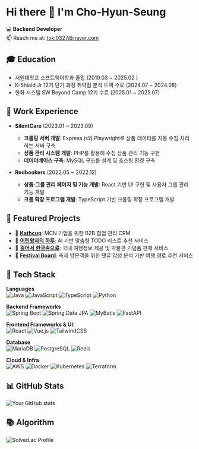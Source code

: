 # Hi there 👋 I'm Cho-Hyun-Seung

💻 **Backend Developer**  
📫 Reach me at: [toki0327@naver.com](mailto:toki0327@naver.com)  


## 🎓 Education
- 서원대학교 소프트웨어학과 졸업 (2019.03 ~ 2025.02 )  
- K-Shield Jr 12기 단기 과정 취약점 분석 트랙 수료 (2024.07 ~ 2024.08)   
- 한화 시스템 SW  Beyond Camp 12기 수료 (2025.01 ~ 2025.07)  


## 💼 Work Experience
- **SilentCare** (2023.01 ~ 2023.09)
  - **크롤링 서버 개발**: Express.js와 Playwright로 상품 데이터를 자동 수집·처리하는 서버 구축
  - **상품 관리 시스템 개발**: PHP를 활용해 수집 상품 관리 기능 구현
  - **데이터베이스 구축**: MySQL 구조를 설계 및 호스팅 환경 구축

- **Redbookers** (2022.05 ~ 2022.12)  
  - **상품·그룹 관리 페이지 및 기능 개발**: React 기반 UI 구현 및 사용자 그룹 관리 기능 개발
  - **크롬 확장 프로그램 개발**: TypeScript 기반 크롤링 확장 프로그램 개발


## 📌 Featured Projects

- 🔗 [**Kathcup**](https://github.com/Cho-Hyun-Seung/be15-fin-tomato-katchup-BE): MCN 기업을 위한 B2B 협업 관리 CRM
- 🔗 [**어린왕자의 하루**](https://github.com/Cho-Hyun-Seung/be15-4th-b612-DayOfTheLittlePrince): AI 기반 맞춤형 TODO 리스트 추천 서비스
- 🔗 [**걸어서 한국속으로**](https://github.com/Cho-Hyun-Seung/be15-2nd-baksal-gulhan): 국내 여행정보 제공 및 박물관 기념품 판매 서비스
- 🔗 [**Festival Board**](https://github.com/Cho-Hyun-Seung/slime): 축제 방문객을 위한 댓글 감성 분석 기반 여행 경로 추천 서비스

## 🚀 Tech Stack

**Languages**  
![Java](https://img.shields.io/badge/Java-007396?logo=java&logoColor=white)
![JavaScript](https://img.shields.io/badge/JavaScript-F7DF1E?logo=javascript&logoColor=black)
![TypeScript](https://img.shields.io/badge/TypeScript-3178C6?logo=typescript&logoColor=white)
![Python](https://img.shields.io/badge/Python-3776AB?logo=python&logoColor=white)

**Backend Frameworks**  
![Spring Boot](https://img.shields.io/badge/Spring%20Boot-6DB33F?logo=springboot&logoColor=white) 
![Spring Data JPA](https://img.shields.io/badge/Spring%20Data%20JPA-6DB33F?logo=spring&logoColor=white)
![MyBatis](https://img.shields.io/badge/MyBatis-000000?logoColor=white)
![FastAPI](https://img.shields.io/badge/FastAPI-009688?logo=fastapi&logoColor=white)

**Frontend Frameworks & UI:**  
![React](https://img.shields.io/badge/React-61DAFB?logo=react&logoColor=black)
![Vue.js](https://img.shields.io/badge/Vue.js-4FC08D?logo=vue.js&logoColor=white)
![TailwindCSS](https://img.shields.io/badge/Tailwind_CSS-38B2AC?logo=tailwindcss&logoColor=white)

**Database**  
![MariaDB](https://img.shields.io/badge/MariaDB-003545?logo=mariadb&logoColor=white)
![PostgreSQL](https://img.shields.io/badge/PostgreSQL-4169E1?logo=postgresql&logoColor=white)
![Redis](https://img.shields.io/badge/Redis-DC382D?logo=redis&logoColor=white)

**Cloud & Infra**  
![AWS](https://img.shields.io/badge/AWS-232F3E?logo=amazonaws&logoColor=FF9900)
![Docker](https://img.shields.io/badge/Docker-2496ED?logo=docker&logoColor=white)
![Kubernetes](https://img.shields.io/badge/Kubernetes-326CE5?logo=kubernetes&logoColor=white)
![Terraform](https://img.shields.io/badge/Terraform-7B42BC?logo=terraform&logoColor=white)

## 📊 GitHub Stats

![Your GitHub stats](https://github-readme-stats.vercel.app/api?username=Cho-Hyun-Seung&show_icons=true&theme=tokyonight)  


## 📚 Algorithm
![Solved.ac Profile](http://mazassumnida.wtf/api/v2/generate_badge?boj=gustmd032)
